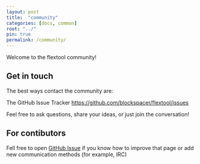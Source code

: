 ```yaml
---
layout: post
title:  "community"
categories: [docs, common]
root: "../"
pin: true
permalink: /community/
---
```


Welcome to the flextool community!

## Get in touch

The best ways contact the community are:

The GitHub Issue Tracker https://github.com/blockspacer/flextool/issues

Feel free to ask questions, share your ideas, or just join the conversation!

## For contibutors

Fell free to open [GitHub Issue](https://github.com/blockspacer/flextool/issues) if you know how to improve that page or add new communication methods (for example, IRC)
